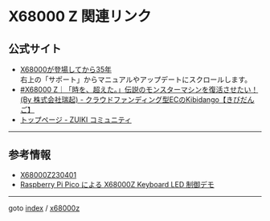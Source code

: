 # X68000 Z 関連リンク

## 公式サイト

* [X68000が登場してから35年](https://www.zuiki.co.jp/x68000z/)  
右上の「サポート」からマニュアルやアップデートにスクロールします。
* [#X68000 Z｜「時を、超えた。」伝説のモンスターマシンを復活させたい！(By 株式会社瑞起) - クラウドファンディング型ECのKibidango【きびだんご】](https://kibidango.com/2285)
* [トップページ - ZUIKI コミュニティ](https://dev.zuiki.com/project-z/community/)


----

## 参考情報

* [X68000Z230401](https://scrapbox.io/X68000Z230401/)
* [Raspberry Pi Pico による X68000Z Keyboard LED 制御デモ](https://github.com/yunkya2/x68kzkbd-pico)


----
goto [index](../README.md) / [x68000z](./README.md)
